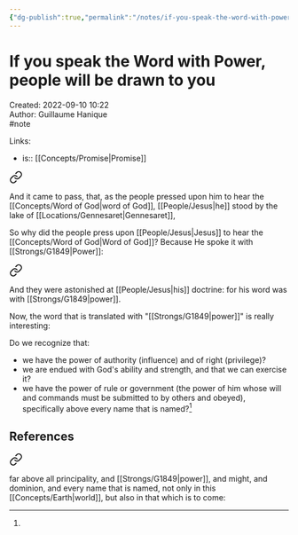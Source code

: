 ```yaml
---
{"dg-publish":true,"permalink":"/notes/if-you-speak-the-word-with-power-people-will-be-drawn-to-you/"}
---
```


# If you speak the Word with Power, people will be drawn to you

Created: 2022-09-10 10:22  
Author: Guillaume Hanique  
#note

Links:

- is:: [[Concepts/Promise\|Promise]]


<div class="transclusion internal-embed is-loaded"><a class="markdown-embed-link" href="/scripture/kjv/luke-kjv/luke-5-kjv/luke-5-1-kjv/" aria-label="Open link"><svg xmlns="http://www.w3.org/2000/svg" width="24" height="24" viewBox="0 0 24 24" fill="none" stroke="currentColor" stroke-width="2" stroke-linecap="round" stroke-linejoin="round" class="svg-icon lucide-link"><path d="M10 13a5 5 0 0 0 7.54.54l3-3a5 5 0 0 0-7.07-7.07l-1.72 1.71"></path><path d="M14 11a5 5 0 0 0-7.54-.54l-3 3a5 5 0 0 0 7.07 7.07l1.71-1.71"></path></svg></a><div class="markdown-embed">



And it came to pass, that, as the people pressed upon him to hear the [[Concepts/Word of God\|word of God]], [[People/Jesus\|he]] stood by the lake of [[Locations/Gennesaret\|Gennesaret]],


</div></div>


So why did the people press upon [[People/Jesus\|Jesus]] to hear the [[Concepts/Word of God\|Word of God]]? Because He spoke it with [[Strongs/G1849\|Power]]:


<div class="transclusion internal-embed is-loaded"><a class="markdown-embed-link" href="/scripture/kjv/luke-kjv/luke-4-kjv/luke-4-32-kjv/" aria-label="Open link"><svg xmlns="http://www.w3.org/2000/svg" width="24" height="24" viewBox="0 0 24 24" fill="none" stroke="currentColor" stroke-width="2" stroke-linecap="round" stroke-linejoin="round" class="svg-icon lucide-link"><path d="M10 13a5 5 0 0 0 7.54.54l3-3a5 5 0 0 0-7.07-7.07l-1.72 1.71"></path><path d="M14 11a5 5 0 0 0-7.54-.54l-3 3a5 5 0 0 0 7.07 7.07l1.71-1.71"></path></svg></a><div class="markdown-embed">



And they were astonished at [[People/Jesus\|his]] doctrine: for his word was with [[Strongs/G1849\|power]].


</div></div>


Now, the word that is translated with "[[Strongs/G1849\|power]]" is really interesting:

Do we recognize that:

- we have the power of authority (influence) and of right (privilege)?
- we are endued with God's ability and strength, and that we can exercise it?
- we have the power of rule or government (the power of him whose will and commands must be submitted to by others and obeyed), specifically above every name that is named?[^1]

## References

[^1]: 
<div class="transclusion internal-embed is-loaded"><a class="markdown-embed-link" href="/scripture/kjv/ephesians-kjv/ephesians-1-kjv/ephesians-1-21-kjv/" aria-label="Open link"><svg xmlns="http://www.w3.org/2000/svg" width="24" height="24" viewBox="0 0 24 24" fill="none" stroke="currentColor" stroke-width="2" stroke-linecap="round" stroke-linejoin="round" class="svg-icon lucide-link"><path d="M10 13a5 5 0 0 0 7.54.54l3-3a5 5 0 0 0-7.07-7.07l-1.72 1.71"></path><path d="M14 11a5 5 0 0 0-7.54-.54l-3 3a5 5 0 0 0 7.07 7.07l1.71-1.71"></path></svg></a><div class="markdown-embed">



far above all principality, and [[Strongs/G1849\|power]], and might, and dominion, and every name that is named, not only in this [[Concepts/Earth\|world]], but also in that which is to come:


</div></div>

